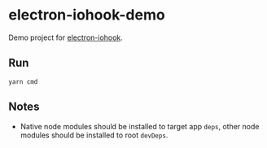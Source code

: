 # electron-iohook-demo

Demo project for [electron-iohook](https://github.com/tylerlong/electron-iohook).


## Run

```
yarn cmd
```


## Notes

- Native node modules should be installed to target app `deps`, other node modules should be installed to root `devDeps`.
